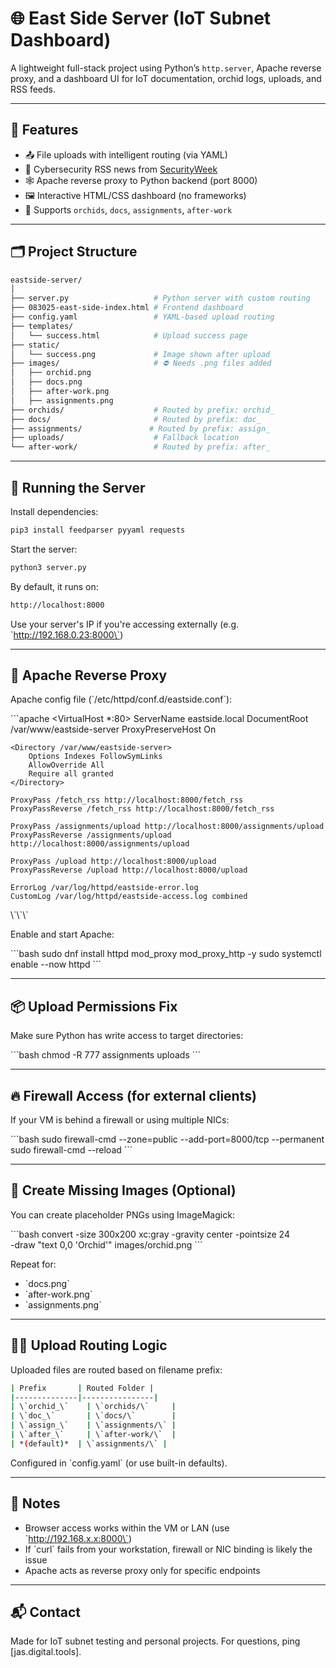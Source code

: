 # 🌐 East Side Server (IoT Subnet Dashboard)

A lightweight full-stack project using Python’s `http.server`, Apache reverse proxy, and a dashboard UI for IoT documentation, orchid logs, uploads, and RSS feeds.

---

## 🔧 Features

- 📤 File uploads with intelligent routing (via YAML)
- 📰 Cybersecurity RSS news from [SecurityWeek](https://www.securityweek.com/feed/)
- 🕸 Apache reverse proxy to Python backend (port 8000)
- 🖼 Interactive HTML/CSS dashboard (no frameworks)
- 📁 Supports `orchids`, `docs`, `assignments`, `after-work`

---

## 🗂 Project Structure

```bash
eastside-server/
│
├── server.py                   # Python server with custom routing
├── 083025-east-side-index.html # Frontend dashboard
├── config.yaml                 # YAML-based upload routing
├── templates/
│   └── success.html            # Upload success page
├── static/
│   └── success.png             # Image shown after upload
├── images/                     # ⛔️ Needs .png files added
│   ├── orchid.png
│   ├── docs.png
│   ├── after-work.png
│   ├── assignments.png
├── orchids/                    # Routed by prefix: orchid_
├── docs/                       # Routed by prefix: doc_
├── assignments/               # Routed by prefix: assign_
├── uploads/                    # Fallback location
└── after-work/                 # Routed by prefix: after_
```

---

## 🚀 Running the Server

Install dependencies:

```bash
pip3 install feedparser pyyaml requests
```

Start the server:

```bash
python3 server.py
```

By default, it runs on:

```bash
http://localhost:8000
```

Use your server's IP if you're accessing externally (e.g. \`http://192.168.0.23:8000\`)

---

## 🔁 Apache Reverse Proxy

Apache config file (\`/etc/httpd/conf.d/eastside.conf\`):

\`\`\`apache
<VirtualHost *:80>
    ServerName eastside.local
    DocumentRoot /var/www/eastside-server
    ProxyPreserveHost On

    <Directory /var/www/eastside-server>
        Options Indexes FollowSymLinks
        AllowOverride All
        Require all granted
    </Directory>

    ProxyPass /fetch_rss http://localhost:8000/fetch_rss
    ProxyPassReverse /fetch_rss http://localhost:8000/fetch_rss

    ProxyPass /assignments/upload http://localhost:8000/assignments/upload
    ProxyPassReverse /assignments/upload http://localhost:8000/assignments/upload

    ProxyPass /upload http://localhost:8000/upload
    ProxyPassReverse /upload http://localhost:8000/upload

    ErrorLog /var/log/httpd/eastside-error.log
    CustomLog /var/log/httpd/eastside-access.log combined
</VirtualHost>
\`\`\`

Enable and start Apache:

\`\`\`bash
sudo dnf install httpd mod_proxy mod_proxy_http -y
sudo systemctl enable --now httpd
\`\`\`

---

## 📦 Upload Permissions Fix

Make sure Python has write access to target directories:

\`\`\`bash
chmod -R 777 assignments uploads
\`\`\`

---

## 🔥 Firewall Access (for external clients)

If your VM is behind a firewall or using multiple NICs:

\`\`\`bash
sudo firewall-cmd --zone=public --add-port=8000/tcp --permanent
sudo firewall-cmd --reload
\`\`\`

---

## 📸 Create Missing Images (Optional)

You can create placeholder PNGs using ImageMagick:

\`\`\`bash
convert -size 300x200 xc:gray -gravity center -pointsize 24 \
  -draw "text 0,0 'Orchid'" images/orchid.png
\`\`\`

Repeat for:
- \`docs.png\`
- \`after-work.png\`
- \`assignments.png\`

---

## 👨‍💻 Upload Routing Logic

Uploaded files are routed based on filename prefix:

```bash
| Prefix       | Routed Folder |
|--------------|----------------|
| \`orchid_\`    | \`orchids/\`     |
| \`doc_\`       | \`docs/\`        |
| \`assign_\`    | \`assignments/\` |
| \`after_\`     | \`after-work/\`  |
| *(default)*  | \`assignments/\` |
```

Configured in \`config.yaml\` (or use built-in defaults).

---

## 🧠 Notes

- Browser access works within the VM or LAN (use \`http://192.168.x.x:8000\`)
- If \`curl\` fails from your workstation, firewall or NIC binding is likely the issue
- Apache acts as reverse proxy only for specific endpoints

---

## 📬 Contact

Made for IoT subnet testing and personal projects. For questions, ping [jas.digital.tools].
